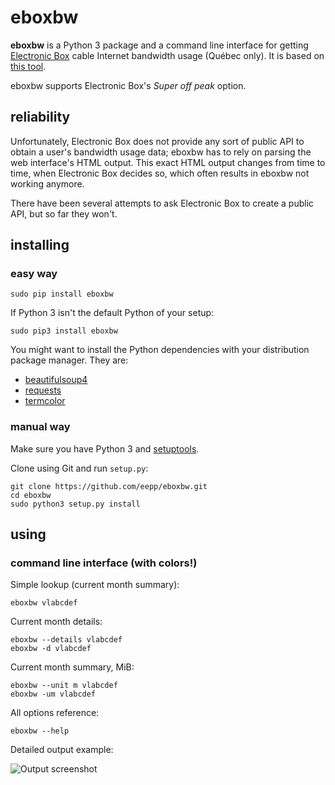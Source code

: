 eboxbw
======

**eboxbw** is a Python 3 package and a command line interface for
getting [Electronic Box](http://www.electronicbox.net/) cable Internet
bandwidth usage (Québec only). It is based on
[this tool](http://consocable.electronicbox.net/index.php?lng=en).

eboxbw supports Electronic Box's _Super off peak_ option.


reliability
-----------

Unfortunately, Electronic Box does not provide any sort of public API
to obtain a user's bandwidth usage data; eboxbw has to rely on parsing
the web interface's HTML output. This exact HTML output changes from
time to time, when Electronic Box decides so, which often results in
eboxbw not working anymore.

There have been several attempts to ask Electronic Box to create a
public API, but so far they won't.


installing
----------

### easy way

    sudo pip install eboxbw

If Python 3 isn't the default Python of your setup:

    sudo pip3 install eboxbw

You might want to install the Python dependencies with your distribution
package manager. They are:

  * [beautifulsoup4](https://pypi.python.org/pypi/beautifulsoup4)
  * [requests](https://pypi.python.org/pypi/requests)
  * [termcolor](https://pypi.python.org/pypi/termcolor)


### manual way

Make sure you have Python 3 and
[setuptools](https://pypi.python.org/pypi/setuptools).

Clone using Git and run `setup.py`:

    git clone https://github.com/eepp/eboxbw.git
    cd eboxbw
    sudo python3 setup.py install


using
-----


### command line interface (with colors!)

Simple lookup (current month summary):

    eboxbw vlabcdef

Current month details:

    eboxbw --details vlabcdef
    eboxbw -d vlabcdef

Current month summary, MiB:

    eboxbw --unit m vlabcdef
    eboxbw -um vlabcdef

All options reference:

    eboxbw --help

Detailed output example:

![Output screenshot](http://0x3b.org/ss/reveneer305.png)
